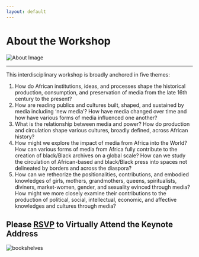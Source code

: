 ```yaml
---
layout: default
---
```


# About the Workshop  
![About Image](../pages/images/aboutsite.jpeg)
<!-- Hosted by Johns Hopkins University, and in collaboration with the Institute of African Studies at Carleton University and the Humanities Research Center at the University of Dar es Salaam, this event will bring together a dynamic group of senior graduate students and scholars, with an emphasis on emerging scholars, to re-examine and re-imagine the place of media in forging dynamic identities, communities, social structures, and futures across the African continent.  

Building on new histories of media, this workshop will explore two central methodological questions. First, how do scholars from within the humanities and social sciences access and imagine what constitutes print culture, media, digital and oral history to produce new understandings of the relationship between pasts, presents, and futures? In part, this question constitutes a call to re-imagine archives as varied forms of media which exist in multi-lingual (isiZulu, Yoruba, and Kiswahili, for instance) and multi-material spaces (textile, images, oral traditions, living objects, and performance). Second, how do new archives produce novel understandings of public cultures and audiences, social and political organizing (from gendered and sexual lives to anti-colonial and decolonial strategies and movements), mobility and belonging, health and healing, environmental phenomenon and crisis, and modes of governance or authority building practices prior to and in 21st century? By new archives, we mean innovative methods for re-reading media, and/or new analytical tools for re-thinking what can constitute an archive across disciplinary boundaries.-->  

---

This interdisciplinary workshop is broadly anchored in five themes:
1. How do African institutions, ideas, and processes shape the historical production,
consumption, and preservation of media from the late 16th century to the present?
2. How are reading publics and cultures built, shaped, and sustained by media including ‘new
media’? How have media changed over time and how have various forms of media influenced
one another?
3. What is the relationship between media and power? How do production and circulation shape
various cultures, broadly defined, across African history?
4. How might we explore the impact of media from Africa into the World? How can various
forms of media from Africa fully contribute to the creation of black/Black archives on a global
scale? How can we study the circulation of African-based and black/Black press into spaces not
delineated by borders and across the diaspora?
5. How can we retheorize the positionalities, contributions, and embodied knowledges of girls,
mothers, grandmothers, queens, spiritualists, diviners, market-women, gender, and sexuality
evinced through media? How might we more closely examine their contributions to the
production of political, social, intellectual, economic, and affective knowledges and cultures
through media?

## Please [RSVP](https://docs.google.com/forms/d/e/1FAIpQLScelKAZUud_q_hu3fmhaBa_SfbmrJeFB8MeHyPwD88EqZ0tlA/viewform?usp=sf_link) to Virtually Attend the Keynote Address

![bookshelves](../pages/images/canva3.jpeg)